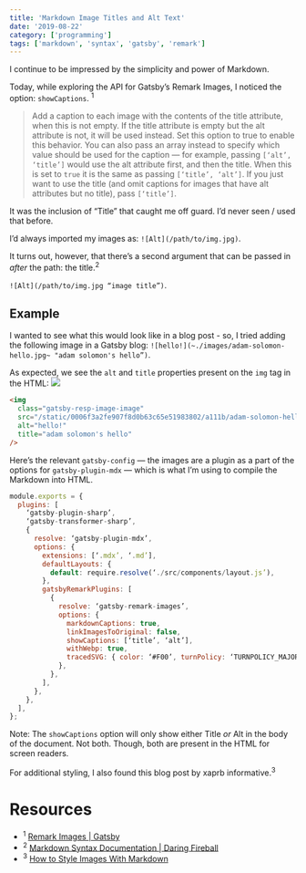 ```yaml
---
title: 'Markdown Image Titles and Alt Text'
date: '2019-08-22'
category: ['programming']
tags: ['markdown', 'syntax', 'gatsby', 'remark']
---
```


I continue to be impressed by the simplicity and power of Markdown.

Today, while exploring the API for Gatsby’s Remark Images, I noticed the option: `showCaptions`. <sup>1</sup>

> Add a caption to each image with the contents of the title attribute, when this is not empty. If the title attribute is empty but the alt attribute is not, it will be used instead. Set this option to true to enable this behavior. You can also pass an array instead to specify which value should be used for the caption — for example, passing `[‘alt’, ‘title’]` would use the alt attribute first, and then the title. When this is set to `true` it is the same as passing `[‘title’, ‘alt’]`. If you just want to use the title (and omit captions for images that have alt attributes but no title), pass `[‘title’]`.

It was the inclusion of “Title” that caught me off guard. I’d never seen / used that before.

I’d always imported my images as: `![Alt](/path/to/img.jpg)`.

It turns out, however, that there’s a second argument that can be passed in _after_ the path: the title.<sup>2</sup>

`![Alt](/path/to/img.jpg “image title”)`.

## Example

I wanted to see what this would look like in a blog post - so, I tried adding the following image in a Gatsby blog: `![hello!](~./images/adam-solomon-hello.jpg~ "adam solomon's hello”)`.

As expected, we see the `alt` and `title` properties present on the `img` tag in the HTML:
![](&&&SFLOCALFILEPATH&&&Screen%20Shot%202019-08-19%20at%206.17.19%20AM.png)

```html
<img
  class="gatsby-resp-image-image"
  src="/static/0006f3a2fe907f8d0b63c65e51983802/a111b/adam-solomon-hello.jpg"
  alt="hello!"
  title="adam solomon's hello"
/>
```

Here’s the relevant `gatsby-config` — the images are a plugin as a part of the options for `gatsby-plugin-mdx` — which is what I’m using to compile the Markdown into HTML.

```javascript
module.exports = {
  plugins: [
    ‘gatsby-plugin-sharp’,
    ‘gatsby-transformer-sharp’,
    {
      resolve: ‘gatsby-plugin-mdx’,
      options: {
        extensions: [‘.mdx’, ‘.md’],
        defaultLayouts: {
          default: require.resolve(‘./src/components/layout.js’),
        },
        gatsbyRemarkPlugins: [
          {
            resolve: ‘gatsby-remark-images’,
            options: {
              markdownCaptions: true,
              linkImagesToOriginal: false,
              showCaptions: [‘title’, ‘alt’],
              withWebp: true,
              tracedSVG: { color: ‘#F00’, turnPolicy: ‘TURNPOLICY_MAJORITY’ },
            },
          },
        ],
      },
    },
  ],
};
```

Note: The `showCaptions` option will only show either Title _or_ Alt in the body of the document. Not both. Though, both are present in the HTML for screen readers.

For additional styling, I also found this blog post by xaprb informative.<sup>3</sup>

# Resources

- <sup>1</sup> [Remark Images | Gatsby](https://www.gatsbyjs.org/packages/gatsby-remark-images/)
- <sup>2</sup> [Markdown Syntax Documentation | Daring Fireball](https://daringfireball.net/projects/markdown/syntax#img)
- <sup>3</sup> [How to Style Images With Markdown](https://www.xaprb.com/blog/how-to-style-images-with-markdown/)

